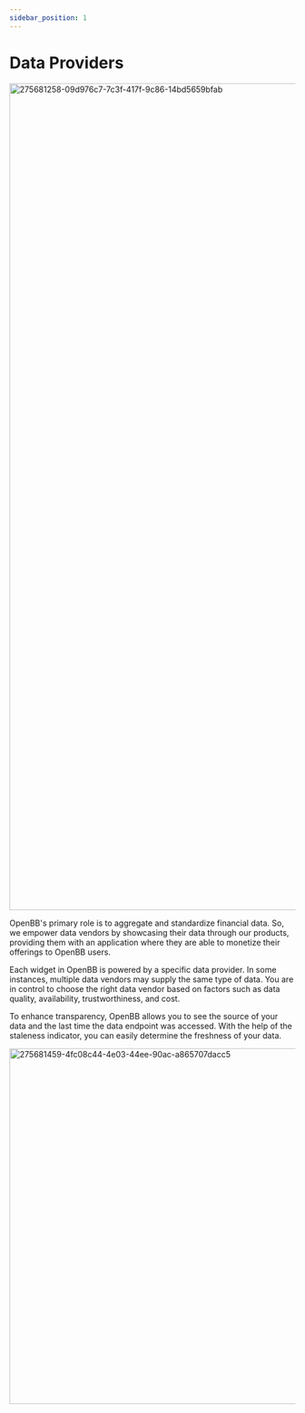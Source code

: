 ```yaml
---
sidebar_position: 1
---
```


# Data Providers

<img width="1455" alt="275681258-09d976c7-7c3f-417f-9c86-14bd5659bfab" src="https://github.com/OpenBB-finance/OpenBBTerminal/assets/25267873/071d79ae-1410-4918-ac40-294b54b6068a"/>

OpenBB's primary role is to aggregate and standardize financial data. So, we empower data vendors by showcasing their data through our products, providing them with an application where they are able to monetize their offerings to OpenBB users.

Each widget in OpenBB is powered by a specific data provider. In some instances, multiple data vendors may supply the same type of data. You are in control to choose the right data vendor based on factors such as data quality, availability, trustworthiness, and cost.

To enhance transparency, OpenBB allows you to see the source of your data and the last time the data endpoint was accessed. With the help of the staleness indicator, you can easily determine the freshness of your data.

<img width="626" alt="275681459-4fc08c44-4e03-44ee-90ac-a865707dacc5" src="https://github.com/OpenBB-finance/OpenBBTerminal/assets/25267873/38b84113-d5d8-4a08-8874-2e5e440ce914"/>
